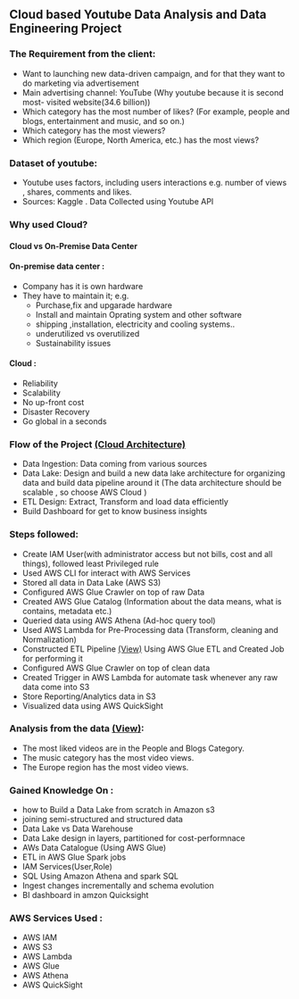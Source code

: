 ## Cloud based Youtube Data Analysis and Data Engineering Project

### The  Requirement from the client:
- Want to launching new data-driven campaign, and for that they want to do marketing via advertisement 
- Main advertising channel: YouTube (Why youtube because it is second most- visited website(34.6 billion))
- Which category has the most number of likes? (For example, people and blogs, entertainment and music, and so on.)
- Which category has the most viewers?
- Which region (Europe, North America, etc.) has the most views?

### Dataset of youtube:
- Youtube uses factors, including users interactions
  e.g. number of views , shares,  comments and likes.
- Sources: Kaggle . Data Collected using Youtube API

### Why used Cloud?

#### Cloud vs On-Premise Data Center

#### On-premise data center :
- Company has it is own hardware
- They have to maintain it;
  e.g.
    - Purchase,fix and upgarade hardware
    - Install and maintain Oprating system and other software 
    - shipping ,installation, electricity and cooling systems..
    - underutilized vs overutilized
    - Sustainability issues 

#### Cloud :
- Reliability 
- Scalability
- No up-front cost
- Disaster Recovery
- Go global in a seconds   

### Flow of the Project [(Cloud Architecture)](https://github.com/Akshaytank007/Cloud-based-Youtube-Data-Analysis-and-Data-Engineering-Project/blob/main/Diagrams/Diagram.png)
- Data Ingestion: Data coming from various sources 
- Data Lake: Design and build a new data lake architecture for organizing data and build data pipeline around it (The data architecture should be scalable , so choose AWS Cloud )
- ETL Design: Extract, Transform and load data efficiently
- Build Dashboard for get to know business insights

### Steps followed:

- Create IAM User(with administrator access but not bills, cost and all things), followed least Privileged  rule
- Used AWS CLI for interact with AWS Services
- Stored all data in Data Lake (AWS S3)
- Configured AWS Glue Crawler  on top of raw Data
- Created AWS Glue Catalog (Information about the data means, what is contains, metadata etc.)
- Queried data using AWS Athena (Ad-hoc query tool)
- Used AWS Lambda for Pre-Processing data (Transform, cleaning and Normalization) 
- Constructed ETL Pipeline [(View)](https://github.com/Akshaytank007/Cloud-based-Youtube-Data-Analysis-and-Data-Engineering-Project/blob/main/Diagrams/ETL%20AWS%20Glue.png) Using AWS Glue ETL and Created Job for performing it
- Configured AWS Glue Crawler on top of clean data 
- Created Trigger in AWS Lambda for automate task whenever any raw data come into S3
- Store Reporting/Analytics data in S3
- Visualized data using AWS QuickSight 

### Analysis from the data [(View)](https://github.com/Akshaytank007/Cloud-based-Youtube-Data-Analysis-and-Data-Engineering-Project/blob/main/Diagrams/Dashboard.jpg):

- The most liked videos are in the People and Blogs Category.
- The music category has the most video views.
- The Europe region has the most video views.

### Gained Knowledge On :

- how to Build a Data Lake from scratch in Amazon s3 
- joining semi-structured and structured data
- Data Lake vs Data Warehouse
- Data Lake design in layers, partitioned for cost-performnace 
- AWs Data Catalogue (Using AWS Glue)
- ETL in AWS Glue Spark jobs
- IAM Services(User,Role)
- SQL Using Amazon Athena and spark SQL
- Ingest changes incrementally and schema evolution 
- BI dashboard in amzon Quicksight

### AWS Services Used :

- AWS IAM
- AWS S3
- AWS Lambda
- AWS Glue
- AWS Athena
- AWS QuickSight

